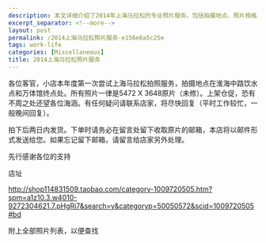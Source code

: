 ```yaml
---
description: 本文详细介绍了2014年上海马拉松的专业照片服务，包括拍摄地点、照片规格以及如何获取原片的方式，为参赛者提供高质量的比赛纪念照。
excerpt_separator: <!--more-->
layout: post
permalink: /2014上海马拉松照片服务-e156e6a5c25e
tags: work-life
categories: [Miscellaneous]
title: 2014上海马拉松照片服务
---
```

各位客官，小店本年度第一次尝试上海马拉松拍照服务，拍摄地点在淮海中路饮水点和万体馆终点处。所有照片一律是5472 X 3648原片（未修）。上架仓促，恐有不周之处还望各位海涵。有任何疑问请联系店家，将尽快回复（平时工作较忙，一般晚间回复）。

拍下后两日内发货。下单时请务必在留言处留下收取原片的邮箱，本店将以邮件形式发送给您。如果忘记留下邮箱，请留言给店家另外处理。

先行感谢各位的支持

店址

http://shop114831509.taobao.com/category-1009720505.htm?spm=a1z10.3.w4010-9272304621.7.pHgRi7&search=y&categoryp=50050572&scid=1009720505#bd

附上全部照片列表，以便查找

<!--more-->
